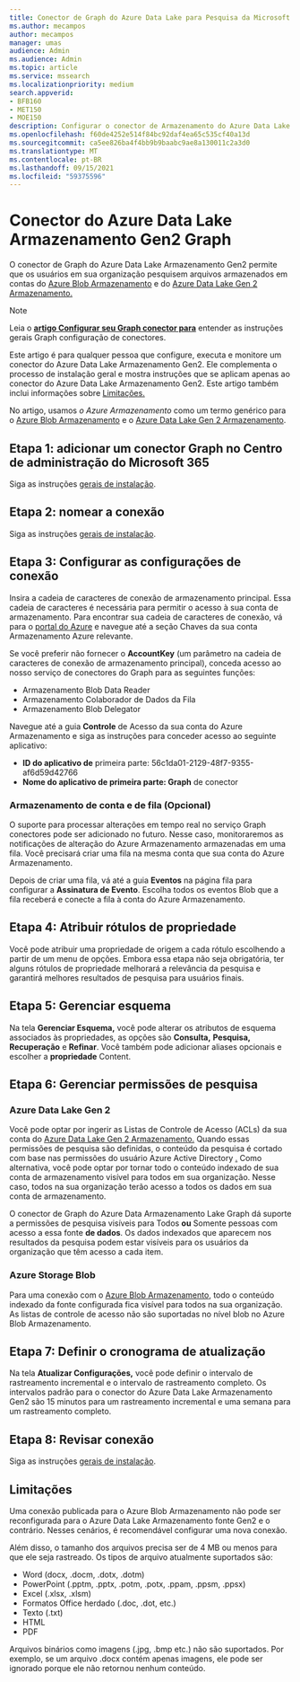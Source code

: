 ```yaml
---
title: Conector de Graph do Azure Data Lake para Pesquisa da Microsoft
ms.author: mecampos
author: mecampos
manager: umas
audience: Admin
ms.audience: Admin
ms.topic: article
ms.service: mssearch
ms.localizationpriority: medium
search.appverid:
- BFB160
- MET150
- MOE150
description: Configurar o conector de Armazenamento do Azure Data Lake Graph Gen2 para Pesquisa da Microsoft
ms.openlocfilehash: f60de4252e514f84bc92daf4ea65c535cf40a13d
ms.sourcegitcommit: ca5ee826ba4f4bb9b9baabc9ae8a130011c2a3d0
ms.translationtype: MT
ms.contentlocale: pt-BR
ms.lasthandoff: 09/15/2021
ms.locfileid: "59375596"
---
```

<!---Previous ms.author: monaray --->

# <a name="azure-data-lake-storage-gen2-graph-connector"></a>Conector do Azure Data Lake Armazenamento Gen2 Graph

O conector de Graph do Azure Data Lake Armazenamento Gen2 permite que os usuários em sua organização pesquisem arquivos armazenados em contas do [Azure Blob Armazenamento](/azure/storage/blobs/storage-blobs-introduction) e do [Azure Data Lake Gen 2 Armazenamento.](/azure/storage/blobs/data-lake-storage-introduction)

> [!NOTE]
> Leia o [**artigo Configurar seu Graph conector para**](configure-connector.md) entender as instruções gerais Graph configuração de conectores.

Este artigo é para qualquer pessoa que configure, executa e monitore um conector do Azure Data Lake Armazenamento Gen2. Ele complementa o processo de instalação geral e mostra instruções que se aplicam apenas ao conector do Azure Data Lake Armazenamento Gen2. Este artigo também inclui informações sobre [Limitações.](#limitations)

No artigo, usamos *o Azure Armazenamento* como um termo genérico para o [Azure Blob Armazenamento](/azure/storage/blobs/storage-blobs-introduction) e o [Azure Data Lake Gen 2 Armazenamento](/azure/storage/blobs/data-lake-storage-introduction).

## <a name="step-1-add-a-graph-connector-in-the-microsoft-365-admin-center"></a>Etapa 1: adicionar um conector Graph no Centro de administração do Microsoft 365

Siga as instruções [gerais de instalação](./configure-connector.md).
<!---If the above phrase does not apply, delete it and insert specific details for your data source that are different from general setup instructions.-->

## <a name="step-2-name-the-connection"></a>Etapa 2: nomear a conexão

Siga as instruções [gerais de instalação](./configure-connector.md).
<!---If the above phrase does not apply, delete it and insert specific details for your data source that are different from general setup instructions.-->

## <a name="step-3-configure-the-connection-settings"></a>Etapa 3: Configurar as configurações de conexão

Insira a cadeia de caracteres de conexão de armazenamento principal. Essa cadeia de caracteres é necessária para permitir o acesso à sua conta de armazenamento. Para encontrar sua cadeia de caracteres de conexão,  vá para o [portal do Azure](https://ms.portal.azure.com/#home) e navegue até a seção Chaves da sua conta Armazenamento Azure relevante.

Se você preferir não fornecer o **AccountKey** (um parâmetro na cadeia de caracteres de conexão de armazenamento principal), conceda acesso ao nosso serviço de conectores do Graph para as seguintes funções:

* Armazenamento Blob Data Reader
* Armazenamento Colaborador de Dados da Fila
* Armazenamento Blob Delegator

Navegue até a guia **Controle** de Acesso da sua conta do Azure Armazenamento e siga as instruções para conceder acesso ao seguinte aplicativo:

* **ID do aplicativo de** primeira parte: 56c1da01-2129-48f7-9355-af6d59d42766
* **Nome do aplicativo de primeira parte: Graph** de conector

### <a name="storage-account-and-queue-notifications-optional"></a>Armazenamento de conta e de fila (Opcional)

O suporte para processar alterações em tempo real no serviço Graph conectores pode ser adicionado no futuro. Nesse caso, monitoraremos as notificações de alteração do Azure Armazenamento armazenadas em uma fila. Você precisará criar uma fila na mesma conta que sua conta do Azure Armazenamento.

Depois de criar uma fila, vá até a guia **Eventos** na página fila para configurar a **Assinatura de Evento**. Escolha todos os eventos Blob que a fila receberá e conecte a fila à conta do Azure Armazenamento.

## <a name="step-4-assign-property-labels"></a>Etapa 4: Atribuir rótulos de propriedade

Você pode atribuir uma propriedade de origem a cada rótulo escolhendo a partir de um menu de opções. Embora essa etapa não seja obrigatória, ter alguns rótulos de propriedade melhorará a relevância da pesquisa e garantirá melhores resultados de pesquisa para usuários finais.

## <a name="step-5-manage-schema"></a>Etapa 5: Gerenciar esquema

Na tela **Gerenciar Esquema,** você pode alterar os atributos de esquema associados às propriedades, as opções são **Consulta,** **Pesquisa,** **Recuperação** e **Refinar**. Você também pode adicionar aliases opcionais e escolher a **propriedade** Content.

## <a name="step-6-manage-search-permissions"></a>Etapa 6: Gerenciar permissões de pesquisa

### <a name="azure-data-lake-gen-2"></a>Azure Data Lake Gen 2

Você pode optar por ingerir as Listas de Controle de Acesso (ACLs) da sua conta do [Azure Data Lake Gen 2 Armazenamento.](/azure/storage/blobs/data-lake-storage-introduction) Quando essas permissões de pesquisa são definidas, o conteúdo da pesquisa é cortado com base nas permissões do usuário Azure Active Directory [.](/azure/active-directory/) Como alternativa, você pode optar por tornar todo o conteúdo indexado de sua conta de armazenamento visível para todos em sua organização. Nesse caso, todos na sua organização terão acesso a todos os dados em sua conta de armazenamento.

O conector de Graph do Azure Data Armazenamento Lake Graph dá suporte a permissões de pesquisa visíveis para Todos **ou** Somente pessoas com acesso a essa fonte **de dados**. Os dados indexados que aparecem nos resultados da pesquisa podem estar visíveis para os usuários da organização que têm acesso a cada item.

### <a name="azure-blob-storage"></a>Azure Storage Blob

Para uma conexão com o [Azure Blob Armazenamento](/azure/storage/blobs/storage-blobs-introduction), todo o conteúdo indexado da fonte configurada fica visível para todos na sua organização. As listas de controle de acesso não são suportadas no nível blob no Azure Blob Armazenamento.

## <a name="step-7-set-the-refresh-schedule"></a>Etapa 7: Definir o cronograma de atualização

Na tela **Atualizar Configurações,** você pode definir o intervalo de rastreamento incremental e o intervalo de rastreamento completo. Os intervalos padrão para o conector do Azure Data Lake Armazenamento Gen2 são 15 minutos para um rastreamento incremental e uma semana para um rastreamento completo.

## <a name="step-8-review-connection"></a>Etapa 8: Revisar conexão

Siga as instruções [gerais de instalação](./configure-connector.md).
<!---If the above phrase does not apply, delete it and insert specific details for your data source that are different from general setup instructions.-->

<!---## Troubleshooting-->
<!---Insert troubleshooting recommendations for this data source-->

## <a name="limitations"></a>Limitações

Uma conexão publicada para o Azure Blob Armazenamento não pode ser reconfigurada para o Azure Data Lake Armazenamento fonte Gen2 e o contrário. Nesses cenários, é recomendável configurar uma nova conexão.

Além disso, o tamanho dos arquivos precisa ser de 4 MB ou menos para que ele seja rastreado. Os tipos de arquivo atualmente suportados são:

* Word (docx, .docm, .dotx, .dotm)
* PowerPoint (.pptm, .pptx, .potm, .potx, .ppam, .ppsm, .ppsx)
* Excel (.xlsx, .xlsm)
* Formatos Office herdado (.doc, .dot, etc.)
* Texto (.txt)
* HTML
* PDF

Arquivos binários como imagens (.jpg, .bmp etc.) não são suportados. Por exemplo, se um arquivo .docx contém apenas imagens, ele pode ser ignorado porque ele não retornou nenhum conteúdo.